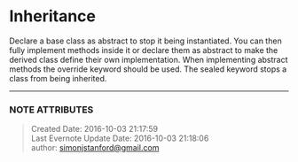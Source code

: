 # Inheritance

Declare a base class as abstract to stop it being instantiated. You can then
fully implement methods inside it or declare them as abstract to make the
derived class define their own implementation. When implementing abstract
methods the override keyword should be used. The sealed keyword stops a class
from being inherited.


---
### NOTE ATTRIBUTES
>Created Date: 2016-10-03 21:17:59  
>Last Evernote Update Date: 2016-10-03 21:18:06  
>author: simonjstanford@gmail.com  